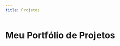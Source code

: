 ```yaml
---
title: Projetos
---
```


# Meu Portfólio de Projetos

<!-- From Uiverse.io by SouravBandyopadhyay --> 
<!-- <div class="notification">
    <div class="notiglow"></div>
    <div class="notiborderglow"></div>
    <div class="notititle">Welcome To Uiverse</div>
    <div class="notibody">Contribute to Open Source UI Elements
    <li class="tag__name">Css</li></div>
</div> -->

